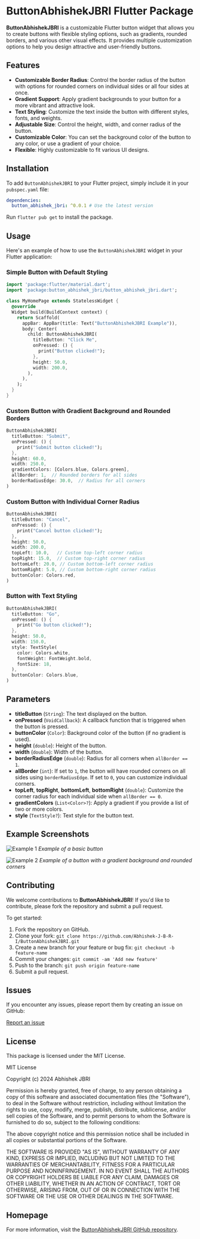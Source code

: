 
# ButtonAbhishekJBRI Flutter Package

**ButtonAbhishekJBRI** is a customizable Flutter button widget that allows you to create buttons with flexible styling options, such as gradients, rounded borders, and various other visual effects. It provides multiple customization options to help you design attractive and user-friendly buttons.

## Features

- **Customizable Border Radius**: Control the border radius of the button with options for rounded corners on individual sides or all four sides at once.
- **Gradient Support**: Apply gradient backgrounds to your button for a more vibrant and attractive look.
- **Text Styling**: Customize the text inside the button with different styles, fonts, and weights.
- **Adjustable Size**: Control the height, width, and corner radius of the button.
- **Customizable Color**: You can set the background color of the button to any color, or use a gradient of your choice.
- **Flexible**: Highly customizable to fit various UI designs.

## Installation

To add `ButtonAbhishekJBRI` to your Flutter project, simply include it in your `pubspec.yaml` file:

```yaml
dependencies:
  button_abhishek_jbri: ^0.0.1 # Use the latest version
```

Run `flutter pub get` to install the package.

## Usage

Here's an example of how to use the `ButtonAbhishekJBRI` widget in your Flutter application:

### Simple Button with Default Styling

```dart
import 'package:flutter/material.dart';
import 'package:button_abhishek_jbri/button_abhishek_jbri.dart';

class MyHomePage extends StatelessWidget {
  @override
  Widget build(BuildContext context) {
    return Scaffold(
      appBar: AppBar(title: Text("ButtonAbhishekJBRI Example")),
      body: Center(
        child: ButtonAbhishekJBRI(
          titleButton: "Click Me",
          onPressed: () {
            print("Button clicked!");
          },
          height: 50.0,
          width: 200.0,
        ),
      ),
    );
  }
}
```

### Custom Button with Gradient Background and Rounded Borders

```dart
ButtonAbhishekJBRI(
  titleButton: "Submit",
  onPressed: () {
    print("Submit button clicked!");
  },
  height: 60.0,
  width: 250.0,
  gradientColors: [Colors.blue, Colors.green],
  allBorder: 1,  // Rounded borders for all sides
  borderRadiusEdge: 30.0,  // Radius for all corners
)
```

### Custom Button with Individual Corner Radius

```dart
ButtonAbhishekJBRI(
  titleButton: "Cancel",
  onPressed: () {
    print("Cancel button clicked!");
  },
  height: 50.0,
  width: 200.0,
  topLeft: 10.0,   // Custom top-left corner radius
  topRight: 15.0,  // Custom top-right corner radius
  bottomLeft: 20.0, // Custom bottom-left corner radius
  bottomRight: 5.0, // Custom bottom-right corner radius
  buttonColor: Colors.red,
)
```

### Button with Text Styling

```dart
ButtonAbhishekJBRI(
  titleButton: "Go",
  onPressed: () {
    print("Go button clicked!");
  },
  height: 50.0,
  width: 150.0,
  style: TextStyle(
    color: Colors.white,
    fontWeight: FontWeight.bold,
    fontSize: 18,
  ),
  buttonColor: Colors.blue,
)
```

## Parameters

- **titleButton** (`String`): The text displayed on the button.
- **onPressed** (`VoidCallback`): A callback function that is triggered when the button is pressed.
- **buttonColor** (`Color`): Background color of the button (if no gradient is used).
- **height** (`double`): Height of the button.
- **width** (`double`): Width of the button.
- **borderRadiusEdge** (`double`): Radius for all corners when `allBorder == 1`.
- **allBorder** (`int`): If set to `1`, the button will have rounded corners on all sides using `borderRadiusEdge`. If set to `0`, you can customize individual corners.
- **topLeft**, **topRight**, **bottomLeft**, **bottomRight** (`double`): Customize the corner radius for each individual side when `allBorder == 0`.
- **gradientColors** (`List<Color>?`): Apply a gradient if you provide a list of two or more colors.
- **style** (`TextStyle?`): Text style for the button text.

## Example Screenshots

![Example 1](https://path/to/your/screenshot1.png)
*Example of a basic button*

![Example 2](https://path/to/your/screenshot2.png)
*Example of a button with a gradient background and rounded corners*

## Contributing

We welcome contributions to **ButtonAbhishekJBRI**! If you'd like to contribute, please fork the repository and submit a pull request.

To get started:

1. Fork the repository on GitHub.
2. Clone your fork: `git clone https://github.com/Abhishek-J-B-R-I/ButtonAbhishekJBRI.git`
3. Create a new branch for your feature or bug fix: `git checkout -b feature-name`
4. Commit your changes: `git commit -am 'Add new feature'`
5. Push to the branch: `git push origin feature-name`
6. Submit a pull request.

## Issues

If you encounter any issues, please report them by creating an issue on GitHub:

[Report an issue](https://github.com/Abhishek-J-B-R-I/ButtonAbhishekJBRI.git)

## License

This package is licensed under the MIT License. 

MIT License

Copyright (c) 2024 Abhishek JBRI

Permission is hereby granted, free of charge, to any person obtaining a copy
of this software and associated documentation files (the "Software"), to deal
in the Software without restriction, including without limitation the rights
to use, copy, modify, merge, publish, distribute, sublicense, and/or sell
copies of the Software, and to permit persons to whom the Software is
furnished to do so, subject to the following conditions:

The above copyright notice and this permission notice shall be included in all
copies or substantial portions of the Software.

THE SOFTWARE IS PROVIDED "AS IS", WITHOUT WARRANTY OF ANY KIND, EXPRESS OR
IMPLIED, INCLUDING BUT NOT LIMITED TO THE WARRANTIES OF MERCHANTABILITY,
FITNESS FOR A PARTICULAR PURPOSE AND NONINFRINGEMENT. IN NO EVENT SHALL THE
AUTHORS OR COPYRIGHT HOLDERS BE LIABLE FOR ANY CLAIM, DAMAGES OR OTHER
LIABILITY, WHETHER IN AN ACTION OF CONTRACT, TORT OR OTHERWISE, ARISING FROM,
OUT OF OR IN CONNECTION WITH THE SOFTWARE OR THE USE OR OTHER DEALINGS IN
THE SOFTWARE.

## Homepage

For more information, visit the [ButtonAbhishekJBRI GitHub repository](https://github.com/Abhishek-J-B-R-I/ButtonAbhishekJBRI.git).

```
